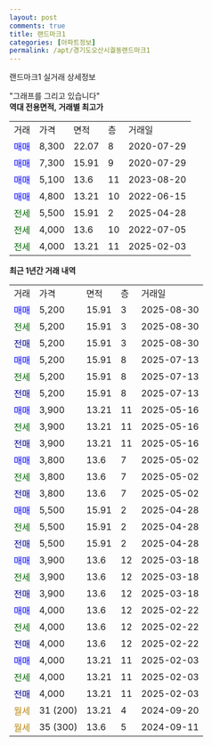 ```yaml
---
layout: post
comments: true
title: 랜드마크1
categories: [아파트정보]
permalink: /apt/경기도오산시궐동랜드마크1
---
```


랜드마크1 실거래 상세정보

<script type="text/javascript">
  google.charts.load('current', {'packages':['line', 'corechart']});
  google.charts.setOnLoadCallback(drawChart);

  function drawChart() {
    var data = new google.visualization.DataTable();
    data.addColumn('date', '거래일');
    data.addColumn('number', "매매");
    data.addColumn('number', "전세");
    data.addColumn('number', "전매");

    data.addRows([[new Date(Date.parse("2025-08-30")), 5200, null, null], [new Date(Date.parse("2025-08-30")), null, 5200, null], [new Date(Date.parse("2025-08-30")), null, null, 5200], [new Date(Date.parse("2025-07-13")), 5200, null, null], [new Date(Date.parse("2025-07-13")), null, 5200, null], [new Date(Date.parse("2025-07-13")), null, null, 5200], [new Date(Date.parse("2025-05-16")), 3900, null, null], [new Date(Date.parse("2025-05-16")), null, 3900, null], [new Date(Date.parse("2025-05-16")), null, null, 3900], [new Date(Date.parse("2025-05-02")), 3800, null, null], [new Date(Date.parse("2025-05-02")), null, 3800, null], [new Date(Date.parse("2025-05-02")), null, null, 3800], [new Date(Date.parse("2025-04-28")), 5500, null, null], [new Date(Date.parse("2025-04-28")), null, 5500, null], [new Date(Date.parse("2025-04-28")), null, null, 5500], [new Date(Date.parse("2025-03-18")), 3900, null, null], [new Date(Date.parse("2025-03-18")), null, 3900, null], [new Date(Date.parse("2025-03-18")), null, null, 3900], [new Date(Date.parse("2025-02-22")), 4000, null, null], [new Date(Date.parse("2025-02-22")), null, 4000, null], [new Date(Date.parse("2025-02-22")), null, null, 4000], [new Date(Date.parse("2025-02-03")), 4000, null, null], [new Date(Date.parse("2025-02-03")), null, 4000, null], [new Date(Date.parse("2025-02-03")), null, null, 4000], [new Date(Date.parse("2024-09-20")), null, null, null], [new Date(Date.parse("2024-09-11")), null, null, null]]);

    var options = {
      hAxis: {
        format: 'yyyy/MM/dd'
      },    
      lineWidth: 0,
      pointsVisible: true,    
      title: '최근 1년간 유형별 실거래가 분포',
      legend: { position: 'bottom' }
    };

    var formatter = new google.visualization.NumberFormat({pattern:'###,###'} );
    formatter.format(data, 1);
    formatter.format(data, 2);
    
    setTimeout(function() {
        var chart = new google.visualization.LineChart(document.getElementById('columnchart_material'));
        chart.draw(data, (options));
        document.getElementById('loading').style.display = 'none';
    }, 200);
  }
</script>


<div id="loading" style="z-index:20; display: block; margin-left: 0px">"그래프를 그리고 있습니다"</div>
<div id="columnchart_material" style="width: 95%; margin-left: 0px; display: block"></div>
<!-- contents start -->
<b>역대 전용면적, 거래별 최고가</b>
<table class="sortable">
    <tr>
      <td>거래</td>
      <td>가격</td>
      <td>면적</td>
      <td>층</td>
      <td>거래일</td>
    </tr>
        <tr>
          <td><a style="color: blue">매매</a></td>
          <td>8,300</td>
          <td>22.07</td>
          <td>8</td>
          <td>2020-07-29</td>
        </tr>            <tr>
          <td><a style="color: blue">매매</a></td>
          <td>7,300</td>
          <td>15.91</td>
          <td>9</td>
          <td>2020-07-29</td>
        </tr>            <tr>
          <td><a style="color: blue">매매</a></td>
          <td>5,100</td>
          <td>13.6</td>
          <td>11</td>
          <td>2023-08-20</td>
        </tr>            <tr>
          <td><a style="color: blue">매매</a></td>
          <td>4,800</td>
          <td>13.21</td>
          <td>10</td>
          <td>2022-06-15</td>
        </tr>        
        <tr>
              <td><a style="color: darkgreen">전세</a></td>
              <td>5,500</td>
              <td>15.91</td>
              <td>2</td>
              <td>2025-04-28</td>
            </tr>            <tr>
              <td><a style="color: darkgreen">전세</a></td>
              <td>4,000</td>
              <td>13.6</td>
              <td>10</td>
              <td>2022-07-05</td>
            </tr>            <tr>
              <td><a style="color: darkgreen">전세</a></td>
              <td>4,000</td>
              <td>13.21</td>
              <td>11</td>
              <td>2025-02-03</td>
            </tr>        
    
</table>

<b>최근 1년간 거래 내역</b>

<table class="sortable">
    <tr>
      <td>거래</td>
      <td>가격</td>
      <td>면적</td>
      <td>층</td>
      <td>거래일</td>
    </tr>
    <tr>
      <td><a style="color: blue">매매</a></td>
      <td>5,200</td>
      <td>15.91</td>
      <td>3</td>
      <td>2025-08-30</td>
    </tr>          <tr>
      <td><a style="color: darkgreen">전세</a></td>
      <td>5,200</td>
      <td>15.91</td>
      <td>3</td>
      <td>2025-08-30</td>
    </tr>          <tr>
      <td><a style="color: darkblue">전매</a></td>
      <td>5,200</td>
      <td>15.91</td>
      <td>3</td>
      <td>2025-08-30</td>
    </tr>          <tr>
      <td><a style="color: blue">매매</a></td>
      <td>5,200</td>
      <td>15.91</td>
      <td>8</td>
      <td>2025-07-13</td>
    </tr>          <tr>
      <td><a style="color: darkgreen">전세</a></td>
      <td>5,200</td>
      <td>15.91</td>
      <td>8</td>
      <td>2025-07-13</td>
    </tr>          <tr>
      <td><a style="color: darkblue">전매</a></td>
      <td>5,200</td>
      <td>15.91</td>
      <td>8</td>
      <td>2025-07-13</td>
    </tr>          <tr>
      <td><a style="color: blue">매매</a></td>
      <td>3,900</td>
      <td>13.21</td>
      <td>11</td>
      <td>2025-05-16</td>
    </tr>          <tr>
      <td><a style="color: darkgreen">전세</a></td>
      <td>3,900</td>
      <td>13.21</td>
      <td>11</td>
      <td>2025-05-16</td>
    </tr>          <tr>
      <td><a style="color: darkblue">전매</a></td>
      <td>3,900</td>
      <td>13.21</td>
      <td>11</td>
      <td>2025-05-16</td>
    </tr>          <tr>
      <td><a style="color: blue">매매</a></td>
      <td>3,800</td>
      <td>13.6</td>
      <td>7</td>
      <td>2025-05-02</td>
    </tr>          <tr>
      <td><a style="color: darkgreen">전세</a></td>
      <td>3,800</td>
      <td>13.6</td>
      <td>7</td>
      <td>2025-05-02</td>
    </tr>          <tr>
      <td><a style="color: darkblue">전매</a></td>
      <td>3,800</td>
      <td>13.6</td>
      <td>7</td>
      <td>2025-05-02</td>
    </tr>          <tr>
      <td><a style="color: blue">매매</a></td>
      <td>5,500</td>
      <td>15.91</td>
      <td>2</td>
      <td>2025-04-28</td>
    </tr>          <tr>
      <td><a style="color: darkgreen">전세</a></td>
      <td>5,500</td>
      <td>15.91</td>
      <td>2</td>
      <td>2025-04-28</td>
    </tr>          <tr>
      <td><a style="color: darkblue">전매</a></td>
      <td>5,500</td>
      <td>15.91</td>
      <td>2</td>
      <td>2025-04-28</td>
    </tr>          <tr>
      <td><a style="color: blue">매매</a></td>
      <td>3,900</td>
      <td>13.6</td>
      <td>12</td>
      <td>2025-03-18</td>
    </tr>          <tr>
      <td><a style="color: darkgreen">전세</a></td>
      <td>3,900</td>
      <td>13.6</td>
      <td>12</td>
      <td>2025-03-18</td>
    </tr>          <tr>
      <td><a style="color: darkblue">전매</a></td>
      <td>3,900</td>
      <td>13.6</td>
      <td>12</td>
      <td>2025-03-18</td>
    </tr>          <tr>
      <td><a style="color: blue">매매</a></td>
      <td>4,000</td>
      <td>13.6</td>
      <td>12</td>
      <td>2025-02-22</td>
    </tr>          <tr>
      <td><a style="color: darkgreen">전세</a></td>
      <td>4,000</td>
      <td>13.6</td>
      <td>12</td>
      <td>2025-02-22</td>
    </tr>          <tr>
      <td><a style="color: darkblue">전매</a></td>
      <td>4,000</td>
      <td>13.6</td>
      <td>12</td>
      <td>2025-02-22</td>
    </tr>          <tr>
      <td><a style="color: blue">매매</a></td>
      <td>4,000</td>
      <td>13.21</td>
      <td>11</td>
      <td>2025-02-03</td>
    </tr>          <tr>
      <td><a style="color: darkgreen">전세</a></td>
      <td>4,000</td>
      <td>13.21</td>
      <td>11</td>
      <td>2025-02-03</td>
    </tr>          <tr>
      <td><a style="color: darkblue">전매</a></td>
      <td>4,000</td>
      <td>13.21</td>
      <td>11</td>
      <td>2025-02-03</td>
    </tr>          <tr>
      <td><a style="color: darkgoldenrod">월세</a></td>
      <td>31 (200)</td>
      <td>13.21</td>
      <td>4</td>
      <td>2024-09-20</td>
    </tr>          <tr>
      <td><a style="color: darkgoldenrod">월세</a></td>
      <td>35 (300)</td>
      <td>13.6</td>
      <td>5</td>
      <td>2024-09-11</td>
    </tr>      </table>
<!-- contents end -->    

